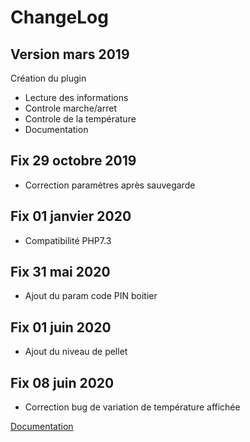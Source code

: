 ChangeLog
===

Version mars 2019
---

Création du plugin

-   Lecture des informations
-   Controle marche/arret
-   Controle de la température
-   Documentation

Fix 29 octobre 2019
---

-   Correction paramètres après sauvegarde

Fix 01 janvier 2020
---

-   Compatibilité PHP7.3

Fix 31 mai 2020
---

-   Ajout du param code PIN boitier

Fix 01 juin 2020
---

-   Ajout du niveau de pellet

Fix 08 juin 2020
---

-   Correction bug de variation de température affichée

[Documentation](index.md)